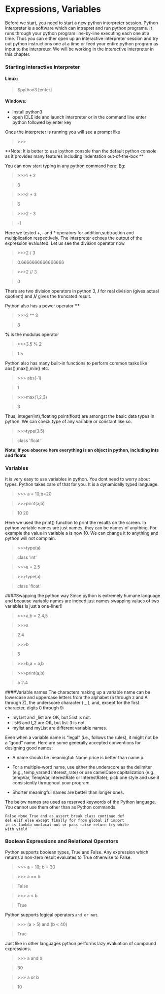 # Expressions, Variables
Before we start, you need to start a new python interpreter session. Python interpreter is a software which can intrepret and run python programs. It runs through your python program line-by-line executing each one at a time. Thus you can either open up an interactive interpreter session and try out python instructions one at a time or feed your entire python program as input to the interpreter. We will be working in the interactive interpreter in this chapter. 

### Starting interactive interpreter
#### Linux:
> $python3 [enter]
 
#### Windows:
* install python3 
* open IDLE ide and launch interpreter or in the command line enter python followed by enter key

Once the interpreter is running you will see a prompt like
> \>>>


**Note: It is better to use ipython console than the default python console as it provides many features including indentation out-of-the-box **

You can now start typing in any python command here:
Eg:
> \>>>1 + 2

> 3

> \>>>2 * 3

> 6

> \>>>2 - 3

> -1

Here we tested +,- and * operators for addition,subtraction and multiplication respectively. The interpreter echoes the output of the expression evaluated. Let us see the division operator now.

> 
> \>>>2 / 3

> 0.6666666666666666

> \>>>2 // 3

>0

There are two division operators in python 3, **/** for real division (gives actual quotient) and **//** gives the truncated result.

Python also has a power operator **\*\***
>\>>>2 \*\* 3

>8

**%** is the modulus operator
> \>>>3.5 % 2

>1.5

Python also has many built-in functions to perform common tasks like abs(),max(),min() etc.
>\>>> abs(-1)

>1

>\>>>max(1,2,3)

>3

Thus, integer(int),floating point(float) are amongst the basic data types in python. We can check type of any variable or constant like so.
>\>>>type(3.5)

>class 'float'

**Note: If you observe here everything is an object in python, including ints and floats**

### Variables
It is very easy to use variables in python. You dont need to worry about types. Python takes care of that for you. It is a dynamically typed language.
>\>>> a = 10;b=20

>\>>>print(a,b)

>10 20

Here we used the print() function to print the results on the screen.
In python variable names are just names, they can be names of anything. For example the value in variable a is now 10. We can change it to anything and python will not complain.

>\>>>type(a)

>class 'int'

>\>>>a = 2.5

>\>>>type(a)

>class 'float'

####Swapping the python way
Since python is extremely humane language and because variable names are indeed just names swapping values of two variables is just a one-liner!!
>\>>>a,b = 2.4,5

>\>>>a

>2.4

>\>>>b

>5

>\>>>b,a = a,b

>\>>>print(a,b)

>5 2.4

####Variable names
The characters making up a variable name can be lowercase and uppercase letters from the
alphabet (a through z and A through Z), the underscore character ( _ ), and, except for the
first character, digits 0 through 9:


* myList and _list are OK, but 5list is not.
* list6 and l_2 are OK, but list-3 is not.
* mylist and myList are different variable names.

Even when a variable name is “legal” (i.e., follows the rules), it might not be a “good”
name. Here are some generally accepted conventions for designing good names:

* A name should be meaningful: Name price is better than name p.
* For a multiple-word name, use either the underscore as the delimiter (e.g., temp_varand interest_rate) or use camelCase capitalization (e.g., tempVar, TempVar,interestRate or InterestRate); pick one style and use it consistently throughout your program. 

* Shorter meaningful names are better than longer ones.

The below names are used as reserved keywords of the Python language. You cannot use them other than as Python commands.

```
False None True and as assert break class continue def
del elif else except finally for from global if import
in is lambda nonlocal not or pass raise return try while
with yield
```
### Boolean Expressions and Relational Operators

Python supports boolean types, True and False. Any expression which returns a non-zero result evaluates to True otherwise to False.

>\>>> a = 10; b = 30

>\>>> a == b

>False

>\>>> a < b

>True

Python supports logical operators ```and or not```.

>\>>> (a > 5) and (b < 40)

>True

Just like in other languages python performs lazy evaluation of compound expressions.

> \>>> a and b

>30

> \>>> a or b

> 10
> 





























